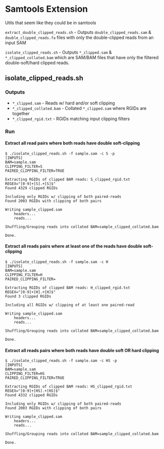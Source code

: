 # Samtools Extension
Utils that seem like they could be in samtools

`extract_double_clipped_reads.sh` - Outputs `double_clipped_reads.sam` & `double_clipped_reads.fa` files with only the double-clipped reads from an input SAM

`isolate_clipped_reads.sh` - Outputs `*_clipped.sam` & `*_clipped_collated.bam` which are SAM/BAM files that have only the filtered double-soft/hard clipped reads.

## isolate_clipped_reads.sh
### Outputs
* `*_clipped.sam` - Reads w/ hard and/or soft clipping
* `*_clipped_collated.bam` - Collated `*_clipped.sam` where RGIDs are together
* `*_clipped_rgid.txt` - RGIDs matching input clipping filters

### Run
#### Extract all read pairs where both reads have double soft-clipping
```
$ ./isolate_clipped_reads.sh -f sample.sam -c S -p
[INPUTS]
BAM=sample.sam
CLIPPING_FILTER=S
PAIRED_CLIPPING_FILTER=TRUE

Extracting RGIDs of clipped BAM reads: S_clipped_rgid.txt
REGEX="[0-9]+[S].+[S]$"
Found 4329 clipped RGIDs

Including only RGIDs w/ clipping of both paired-reads
Found 2003 RGIDs with clipping of both pairs

Writing sample_clipped.sam
	headers...
	reads...

Shuffling/Grouping reads into collated BAM=sample_clipped_collated.bam

Done.
```
#### Extract all reads pairs where at least one of the reads have double soft-clipping
```
$ ./isolate_clipped_reads.sh -f sample.sam -c H
[INPUTS]
BAM=sample.sam
CLIPPING_FILTER=H
PAIRED_CLIPPING_FILTER=

Extracting RGIDs of clipped BAM reads: H_clipped_rgid.txt
REGEX="[0-9]+[H].+[H]$"
Found 3 clipped RGIDs

Including all RGIDs w/ clipping of at least one paired-read

Writing sample_clipped.sam
	headers...
	reads...

Shuffling/Grouping reads into collated BAM=sample_clipped_collated.bam

Done.
```

#### Extract all reads pairs where both reads have double soft OR hard clipping
```
$ ./isolate_clipped_reads.sh -f sample.sam -c HS -p
[INPUTS]
BAM=sample.sam
CLIPPING_FILTER=HS
PAIRED_CLIPPING_FILTER=TRUE

Extracting RGIDs of clipped BAM reads: HS_clipped_rgid.txt
REGEX="[0-9]+[HS].+[HS]$"
Found 4332 clipped RGIDs

Including only RGIDs w/ clipping of both paired-reads
Found 2003 RGIDs with clipping of both pairs

Writing sample_clipped.sam
	headers...
	reads...

Shuffling/Grouping reads into collated BAM=sample_clipped_collated.bam

Done.
```

